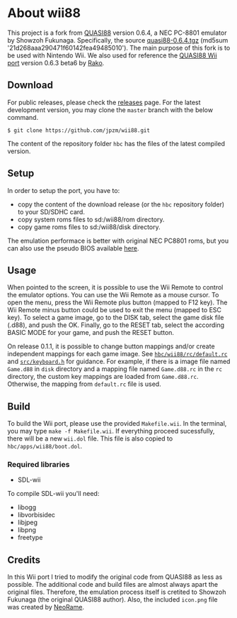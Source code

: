 # About wii88

This project is a fork from [QUASI88](https://www.eonet.ne.jp/~showtime/quasi88/) version 0.6.4, a NEC PC-8801 emulator by Showzoh Fukunaga.
Specifically, the source [quasi88-0.6.4.tgz](https://www.eonet.ne.jp/~showtime/quasi88/release/quasi88-0.6.4.tgz) (md5sum '21d268aaa290471f60142fea49485010').
The main purpose of this fork is to be used with Nintendo Wii.
We also used for reference the [QUASI88 Wii port](http://wiibrew.org/wiki/QUASI88) version 0.6.3 beta6 by [Rako](http://wiibrew.org/wiki/User:Rako).

## Download

For public releases, please check the [releases](https://github.com/jpzm/wii88/releases) page. For the latest development version, you may clone the `master` branch with the below command.
```
$ git clone https://github.com/jpzm/wii88.git
```
The content of the repository folder `hbc` has the files of the latest compiled version.

## Setup

In order to setup the port, you have to:
  + copy the content of the download release (or the `hbc` repository folder) to your SD/SDHC card.
  + copy system roms files to sd:/wii88/rom directory.
  + copy game roms files to sd:/wii88/disk directory.

The emulation performace is better with original NEC PC8801 roms, but you can also use the pseudo BIOS available [here](http://www.retropc.net/cisc/m88/download.html).

## Usage

When pointed to the screen, it is possible to use the Wii Remote to control the emulator options.
You can use the Wii Remote as a mouse cursor.
To open the menu, press the Wii Remote plus button (mapped to F12 key).
The Wii Remote minus button could be used to exit the menu (mapped to ESC key).
To select a game image, go to the DISK tab, select the game disk file (.d88), and push the OK.
Finally, go to the RESET tab, select the according BASIC MODE for your game, and push the RESET button.

On release 0.1.1, it is possible to change button mappings and/or create independent mappings for each game image.
See [`hbc/wii88/rc/default.rc`](https://github.com/jpzm/wii88/blob/master/hbc/wii88/rc/default.rc) and [`src/keyboard.h`](https://github.com/jpzm/wii88/blob/master/src/keyboard.h#L172) for guidance.
For example, if there is a image file named `Game.d88` in `disk` directory and a mapping file named `Game.d88.rc` in the `rc` directory, the custom key mappings are loaded from `Game.d88.rc`.
Otherwise, the mapping from `default.rc` file is used.

## Build

To build the Wii port, please use the provided `Makefile.wii`.
In the terminal, you may type `make -f Makefile.wii`.
If everything proceed sucessfully, there will be a new `wii.dol` file.
This file is also copied to `hbc/apps/wii88/boot.dol`.

### Required libraries

* SDL-wii

To compile SDL-wii you'll need:
* libogg
* libvorbisidec
* libjpeg
* libpng
* freetype

## Credits

In this Wii port I tried to modify the original code from QUASI88 as less as possible. The additional code and build files are almost always apart the original files. Therefore, the emulation process itself is cretited to Showzoh Fukunaga (the original QUASI88 author). Also, the included `icon.png` file was created by [NeoRame](http://neorame.de/pre/).
